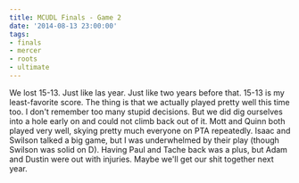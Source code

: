 ```yaml
---
title: MCUDL Finals - Game 2
date: '2014-08-13 23:00:00'
tags:
- finals
- mercer
- roots
- ultimate
---
```


We lost 15-13. Just like las year. Just like two years before that. 15-13 is my least-favorite score. The thing is that we actually played pretty well this time too. I don't remember too many stupid decisions. But we did dig ourselves into a hole early on and could not climb back out of it. Mott and Quinn both played very well, skying pretty much everyone on PTA repeatedly. Isaac and Swilson talked a big game, but I was underwhelmed by their play (though Swilson was solid on D). Having Paul and Tache back was a plus, but Adam and Dustin were out with injuries. Maybe we'll get our shit together next year.
